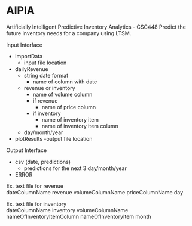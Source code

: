 # AIPIA
Artificially Intelligent Predictive Inventory Analytics - CSC448
Predict the future inventory needs for a company using LTSM.

Input Interface
- importData
  - input file location
- dailyRevenue
  - string date format
    - name of column with date
  - revenue or inventory
    - name of volume column
    - if revenue
      - name of price column
    - if inventory
      - name of inventory item
      - name of inventory item column
  - day/month/year
- plotResults
  -output file location
  
Output Interface
- csv (date, predictions)
  - predictions for the next 3 day/month/year
- ERROR
  
  
Ex. text file for revenue <br>
dateColumnName revenue volumeColumnName priceColumnName day

Ex. text file for inventory <br>
dateColumnName inventory volumeColumnName nameOfInventoryItemColumn nameOfInventoryItem month
